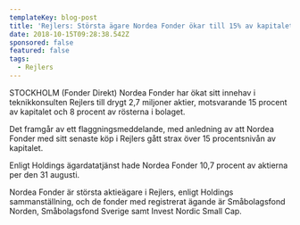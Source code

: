 ```yaml
---
templateKey: blog-post
title: 'Rejlers: Största ägare Nordea Fonder ökar till 15% av kapitalet'
date: 2018-10-15T09:28:38.542Z
sponsored: false
featured: false
tags:
  - Rejlers
---
```

STOCKHOLM (Fonder Direkt) Nordea Fonder har ökat sitt innehav i teknikkonsulten Rejlers till drygt 2,7 miljoner aktier, motsvarande 15 procent av kapitalet och 8 procent av rösterna i bolaget.



Det framgår av ett flaggningsmeddelande, med anledning av att Nordea Fonder med sitt senaste köp i Rejlers gått strax över 15 procentsnivån av kapitalet. 



Enligt Holdings ägardatatjänst hade Nordea Fonder 10,7 procent av aktierna per den 31 augusti.



Nordea Fonder är största aktieägare i Rejlers, enligt Holdings sammanställning, och de fonder med registrerat ägande är Småbolagsfond Norden, Småbolagsfond Sverige samt Invest Nordic Small Cap.
